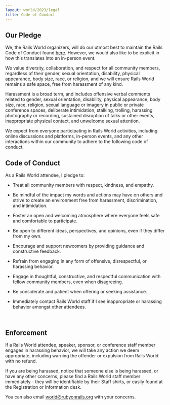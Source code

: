 ```yaml
---
layout: world/2023/legal
title: Code of Conduct
---
```



## Our Pledge ##

We, the Rails World organizers, will do our utmost best to maintain the Rails Code of Conduct found [here](https://rubyonrails.org/conduct). However, we would also like to be explicit in how this translates into an in-person event.

We value diversity, collaboration, and respect for all community members, regardless of their gender, sexual orientation, disability, physical appearance, body size, race, or religion, and we will ensure Rails World remains a safe space, free from harassment of any kind.

Harassment is a broad term, and includes offensive verbal comments related to gender, sexual orientation, disability, physical appearance, body size, race, religion, sexual language or imagery in public or private conference spaces, deliberate intimidation, stalking, trolling, harassing photography or recording, sustained disruption of talks or other events, inappropriate physical contact, and unwelcome sexual attention.

We expect from everyone participating in Rails World activities, including online discussions and platforms, in-person events, and any other interactions within our community to adhere to the following code of conduct.
<br>

## Code of Conduct ##

As a Rails World attendee, I pledge to:

* Treat all community members with respect, kindness, and empathy.

* Be mindful of the impact my words and actions may have on others and strive to create an environment free from harassment, discrimination, and intimidation.

* Foster an open and welcoming atmosphere where everyone feels safe and comfortable to participate.

* Be open to different ideas, perspectives, and opinions, even if they differ from my own.

* Encourage and support newcomers by providing guidance and constructive feedback.

* Refrain from engaging in any form of offensive, disrespectful, or harassing behavior.

* Engage in thoughtful, constructive, and respectful communication with fellow community members, even when disagreeing.

* Be considerate and patient when offering or seeking assistance.

* Immediately contact Rails World staff if I see inappropriate or harassing behavior amongst other attendees.
<br>

## Enforcement ##

If a Rails World attendee, speaker, sponsor, or conference staff member engages in harassing behavior, we will take any action we deem appropriate, including warning the offender or expulsion from Rails World with no refund.

If you are being harassed, notice that someone else is being harassed, or have any other concerns, please find a Rails World staff member immediately - they will be identifiable by their Staff shirts, or easily found at the Registration or Information desk.

You can also email [world@rubyonrails.org](mailto:world@rubyonrails.org) with your concerns.
